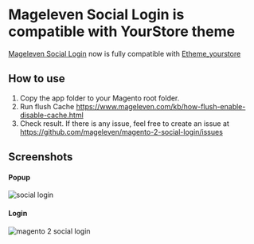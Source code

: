 # Mageleven Social Login is compatible with YourStore theme

[Mageleven Social Login](https://www.mageleven.com/magento-2-social-login-extension/) now is fully compatible with [Etheme_yourstore](https://themeforest.net/item/yourstore-premium-multipurpose-magento-theme/17782705) 

## How to use

1. Copy the app folder to your Magento root folder.
2. Run flush Cache https://www.mageleven.com/kb/how-flush-enable-disable-cache.html
3. Check result. If there is any issue, feel free to create an issue at https://github.com/mageleven/magento-2-social-login/issues


## Screenshots

#### Popup

![social login](https://i.imgur.com/ELlJMuf.png)

#### Login

![magento 2 social login](https://i.imgur.com/VW4OPAZ.png)

